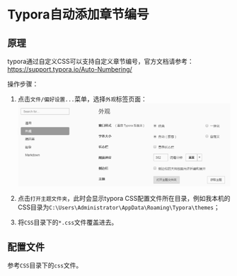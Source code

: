 
Typora自动添加章节编号
===

原理
---

typora通过自定义CSS可以支持自定义章节编号，官方文档请参考：https://support.typora.io/Auto-Numbering/

操作步骤：
1. 点击`文件/偏好设置...`菜单，选择`外观`标签页面：
![](image/ConfigTheme.png)

2. 点击`打开主题文件夹`，此时会显示typora CSS配置文件所在目录，例如我本机的CSS目录为`C:\Users\Administrator\AppData\Roaming\Typora\themes`；
3. 将`CSS`目录下的`*.css`文件覆盖进去。


配置文件
---

参考`CSS`目录下的`css`文件。


